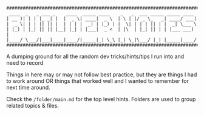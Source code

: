 ```
#######################################################################
 ____  _   _ ___ _    ____  _____ ____    _   _  ___ _____ _____ ____  
| __ )| | | |_ _| |  |  _ \| ____|  _ \  | \ | |/ _ \_   _| ____/ ___| 
|  _ \| | | || || |  | | | |  _| | |_) | |  \| | | | || | |  _| \___ \ 
| |_) | |_| || || |__| |_| | |___|  _ <  | |\  | |_| || | | |___ ___) |
|____/ \___/|___|____|____/|_____|_| \_\ |_| \_|\___/ |_| |_____|____/ 
#######################################################################
```

A dumping ground for all the random dev tricks/hints/tips I run into and need to record

Things in here may or may not follow best practice, but they are things I had to work around OR things that worked well and I wanted to remember for next time around.


Check the `/folder/main.md` for the top level hints. Folders are used to group related topics & files.